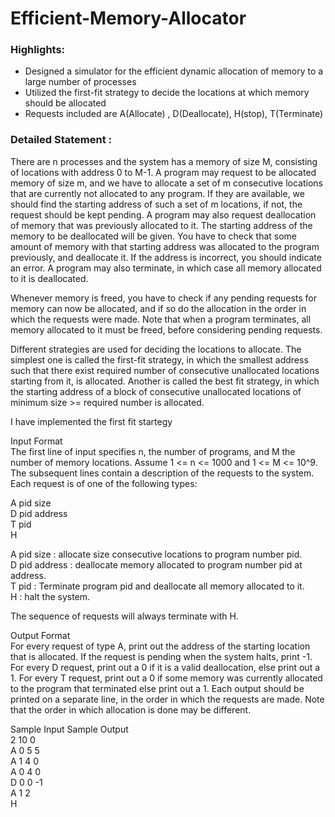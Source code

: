 # Efficient-Memory-Allocator

### Highlights:
- Designed a simulator for the efficient dynamic allocation of memory to a large number of processes
- Utilized the first-fit strategy to decide the locations at which memory should be allocated
- Requests included are A(Allocate) , D(Deallocate), H(stop), T(Terminate)


### Detailed Statement :

There are n processes and the system has a memory of size M, consisting of locations
with address 0 to M-1. A program may request to be allocated memory of size m,
and we have to allocate a set of m consecutive locations that are currently
not allocated to any program. If they are available, we should find the 
starting address of such a set of m locations, if not, the request
should be kept pending. A program may also request deallocation of memory
that was previously allocated to it. The starting address of the memory
to be deallocated will be given. You have to check that some amount of 
memory with that starting address was allocated to the program previously, and 
deallocate it. If the address is incorrect, you should indicate an error. A
program may also terminate, in which case all memory allocated to it is 
deallocated.  
  
Whenever memory is freed, you have to check if any pending requests for memory
can now be allocated, and if so do the allocation in the order in which the
requests were made. Note that when a program terminates, all memory
allocated to it must be freed, before considering pending requests.  
  
Different strategies are used for deciding the locations to allocate. The
simplest one is called the first-fit strategy, in which the smallest address
such that there exist required number of consecutive unallocated locations
starting from it, is allocated. Another is called the best fit strategy,
in which the starting address of a block of consecutive unallocated locations
of minimum size >= required number is allocated.   
  
I have implemented the first fit startegy  
  
Input Format  
The first line of input specifies n, the number of programs, and M the
number of memory locations. Assume 1 <= n <= 1000 and 1 <=  M <= 10^9.
The subsequent lines contain a description of the requests to the system.
Each request is of one of the following types:  
  
A pid size  
D pid address  
T pid  
H  
  
A pid size :  allocate size consecutive locations to program number pid.  
D pid address : deallocate memory allocated to program number pid at address.  
T pid : Terminate program pid and deallocate all memory allocated to it.  
H : halt the system.  
  
The sequence of requests will always terminate with H.  
  
Output Format  
For every request of type A, print out the address of the starting location
that is allocated. If the request is pending when the system halts, print -1.
For every D request, print out a 0 if it is a valid deallocation, else print
out a 1. For every T request, print out a 0 if some memory was currently
allocated to the program that terminated else print out a 1. Each output
should be printed on a separate line, in the order in which the requests
are made. Note that the order in which allocation is done may be different.   
                  
Sample Input  Sample Output  
2 10            0  
A 0 5           5  
A 1 4           0  
A 0 4           0  
D 0 0           -1  
A 1 2  
H  


